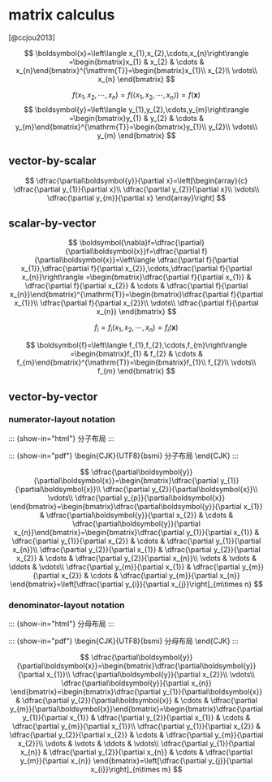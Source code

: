 # matrix calculus

[@ccjou2013]

$$
\boldsymbol{x}=\left\langle x_{1},x_{2},\cdots,x_{n}\right\rangle =\begin{bmatrix}x_{1} & x_{2} & \cdots & x_{n}\end{bmatrix}^{\mathrm{T}}=\begin{bmatrix}x_{1}\\
x_{2}\\
\vdots\\
x_{n}
\end{bmatrix}
$$

$$
f\left(x_{1},x_{2},\cdots,x_{n}\right)=f\left(\left\langle x_{1},x_{2},\cdots,x_{n}\right\rangle \right)=f\left(\boldsymbol{x}\right)
$$
$$
\boldsymbol{y}=\left\langle y_{1},y_{2},\cdots,y_{m}\right\rangle =\begin{bmatrix}y_{1} & y_{2} & \cdots & y_{m}\end{bmatrix}^{\mathrm{T}}=\begin{bmatrix}y_{1}\\
y_{2}\\
\vdots\\
y_{m}
\end{bmatrix}
$$

## vector-by-scalar

$$
\dfrac{\partial\boldsymbol{y}}{\partial x}=\left[\begin{array}{c}
\dfrac{\partial y_{1}}{\partial x}\\
\dfrac{\partial y_{2}}{\partial x}\\
\vdots\\
\dfrac{\partial y_{m}}{\partial x}
\end{array}\right]
$$

## scalar-by-vector

$$
\boldsymbol{\nabla}f=\dfrac{\partial}{\partial\boldsymbol{x}}f=\dfrac{\partial f}{\partial\boldsymbol{x}}=\left\langle \dfrac{\partial f}{\partial x_{1}},\dfrac{\partial f}{\partial x_{2}},\cdots,\dfrac{\partial f}{\partial x_{n}}\right\rangle =\begin{bmatrix}\dfrac{\partial f}{\partial x_{1}} & \dfrac{\partial f}{\partial x_{2}} & \cdots & \dfrac{\partial f}{\partial x_{n}}\end{bmatrix}^{\mathrm{T}}=\begin{bmatrix}\dfrac{\partial f}{\partial x_{1}}\\
\dfrac{\partial f}{\partial x_{2}}\\
\vdots\\
\dfrac{\partial f}{\partial x_{n}}
\end{bmatrix}
$$

$$
f_i = f_i\left(x_{1},x_{2},\cdots,x_{n}\right)=f_i\left(\boldsymbol{x}\right)
$$

$$
\boldsymbol{f}=\left\langle f_{1},f_{2},\cdots,f_{m}\right\rangle =\begin{bmatrix}f_{1} & f_{2} & \cdots & f_{m}\end{bmatrix}^{\mathrm{T}}=\begin{bmatrix}f_{1}\\
f_{2}\\
\vdots\\
f_{m}
\end{bmatrix}
$$

## vector-by-vector

### numerator-layout notation


::: {show-in="html"}
分子布局
:::

::: {show-in="pdf"}
\begin{CJK}{UTF8}{bsmi}
分子布局
\end{CJK}
:::

$$
\dfrac{\partial\boldsymbol{y}}{\partial\boldsymbol{x}}=\begin{bmatrix}\dfrac{\partial y_{1}}{\partial\boldsymbol{x}}\\
\dfrac{\partial y_{2}}{\partial\boldsymbol{x}}\\
\vdots\\
\dfrac{\partial y_{p}}{\partial\boldsymbol{x}}
\end{bmatrix}=\begin{bmatrix}\dfrac{\partial\boldsymbol{y}}{\partial x_{1}} & \dfrac{\partial\boldsymbol{y}}{\partial x_{2}} & \cdots & \dfrac{\partial\boldsymbol{y}}{\partial x_{n}}\end{bmatrix}=\begin{bmatrix}\dfrac{\partial y_{1}}{\partial x_{1}} & \dfrac{\partial y_{1}}{\partial x_{2}} & \cdots & \dfrac{\partial y_{1}}{\partial x_{n}}\\
\dfrac{\partial y_{2}}{\partial x_{1}} & \dfrac{\partial y_{2}}{\partial x_{2}} & \cdots & \dfrac{\partial y_{2}}{\partial x_{n}}\\
\vdots & \vdots & \ddots & \vdots\\
\dfrac{\partial y_{m}}{\partial x_{1}} & \dfrac{\partial y_{m}}{\partial x_{2}} & \cdots & \dfrac{\partial y_{m}}{\partial x_{n}}
\end{bmatrix}=\left[\dfrac{\partial y_{i}}{\partial x_{j}}\right]_{m\times n}
$$

### denominator-layout notation 

::: {show-in="html"}
分母布局
:::

::: {show-in="pdf"}
\begin{CJK}{UTF8}{bsmi}
分母布局
\end{CJK}
:::

$$
\dfrac{\partial\boldsymbol{y}}{\partial\boldsymbol{x}}=\begin{bmatrix}\dfrac{\partial\boldsymbol{y}}{\partial x_{1}}\\
\dfrac{\partial\boldsymbol{y}}{\partial x_{2}}\\
\vdots\\
\dfrac{\partial\boldsymbol{y}}{\partial x_{n}}
\end{bmatrix}=\begin{bmatrix}\dfrac{\partial y_{1}}{\partial\boldsymbol{x}} & \dfrac{\partial y_{2}}{\partial\boldsymbol{x}} & \cdots & \dfrac{\partial y_{m}}{\partial\boldsymbol{x}}\end{bmatrix}=\begin{bmatrix}\dfrac{\partial y_{1}}{\partial x_{1}} & \dfrac{\partial y_{2}}{\partial x_{1}} & \cdots & \dfrac{\partial y_{m}}{\partial x_{1}}\\
\dfrac{\partial y_{1}}{\partial x_{2}} & \dfrac{\partial y_{2}}{\partial x_{2}} & \cdots & \dfrac{\partial y_{m}}{\partial x_{2}}\\
\vdots & \vdots & \ddots & \vdots\\
\dfrac{\partial y_{1}}{\partial x_{n}} & \dfrac{\partial y_{2}}{\partial x_{n}} & \cdots & \dfrac{\partial y_{m}}{\partial x_{n}}
\end{bmatrix}=\left[\dfrac{\partial y_{j}}{\partial x_{i}}\right]_{n\times m}
$$
